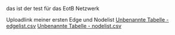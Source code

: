 das ist der test für das EotB Netzwerk

Uploadlink meiner ersten Edge und Nodelist
[Unbenannte Tabelle - edgelist.csv](https://github.com/Kathariki/verzweiflung_zweiten_Grades/files/13163051/Unbenannte.Tabelle.-.edgelist.csv)
[Unbenannte Tabelle - nodelist.csv](https://github.com/Kathariki/verzweiflung_zweiten_Grades/files/13163052/Unbenannte.Tabelle.-.nodelist.csv)
